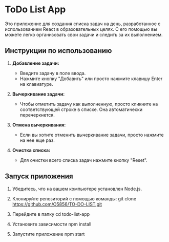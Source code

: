 # ToDo List App

Это приложение для создания списка задач на день, разработанное с использованием React в образовательных целях. С его помощью вы можете легко организовать свои задачи и следить за их выполнением.

## Инструкции по использованию

1. **Добавление задачи:**
   - Введите задачу в поле ввода.
   - Нажмите кнопку "Добавить" или просто нажмите клавишу Enter на клавиатуре.

2. **Вычеркивание задачи:**
   - Чтобы отметить задачу как выполненную, просто кликните на соответствующей строке в списке. Она автоматически перечеркнется.

3. **Отмена вычеркивания:**
   - Если вы хотите отменить вычеркивание задачи, просто нажмите на нее еще раз.

4. **Очистка списка:**
   - Для очистки всего списка задач нажмите кнопку "Reset".

## Запуск приложения

1. Убедитесь, что на вашем компьютере установлен Node.js.

2. Клонируйте репозиторий с помощью команды: git clone https://github.com/O5856/TO-DO-LIST.git

3. Перейдите в папку cd todo-list-app

4. Установите зависимости npm install

5. Запустите приложение npm start

